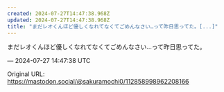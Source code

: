 ```yaml
---
created: 2024-07-27T14:47:38.968Z
updated: 2024-07-27T14:47:38.968Z
title: "まだレオくんほど優しくなれてなくてごめんなさい…って昨日思ってた。[...]"
---
```


<p>まだレオくんほど優しくなれてなくてごめんなさい…って昨日思ってた。</p>

&mdash; 2024-07-27 14:47:38 UTC

Original URL: https://mastodon.social/@sakuramochi0/112858998962208166

